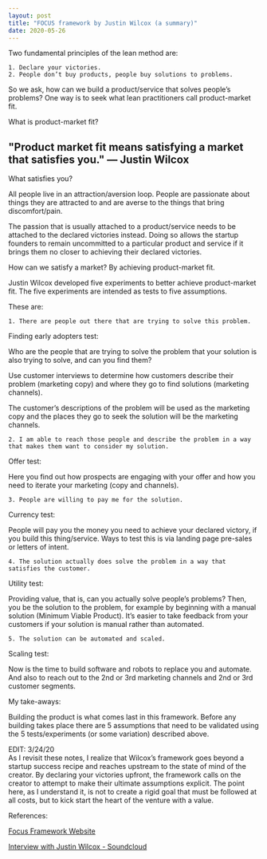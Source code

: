 ```yaml
---
layout: post
title: "FOCUS framework by Justin Wilcox (a summary)"
date: 2020-05-26
---
```


Two fundamental principles of the lean method are:

`1. Declare your victories.`  
`2. People don’t buy products, people buy solutions to problems.`

So we ask, how can we build a product/service that solves people’s problems? One way is to seek what lean practitioners call product-market fit.

What is product-market fit?

## "Product market fit means satisfying a market that satisfies you." — Justin Wilcox

What satisfies you?

All people live in an attraction/aversion loop. People are passionate about things they are attracted to and are averse to the things that bring discomfort/pain.

The passion that is usually attached to a product/service needs to be attached to the declared victories instead. Doing so allows the startup founders to remain uncommitted to a particular product and service if it brings them no closer to achieving their declared victories.

How can we satisfy a market? By achieving product-market fit.

Justin Wilcox developed five experiments to better achieve product-market fit. The five experiments are intended as tests to five assumptions.

These are:

`1. There are people out there that are trying to solve this problem.`

Finding early adopters test:

Who are the people that are trying to solve the problem that your solution is also trying to solve, and can you find them?

Use customer interviews to determine how customers describe their problem (marketing copy) and where they go to find solutions (marketing channels).

The customer’s descriptions of the problem will be used as the marketing copy and the places they go to seek the solution will be the marketing channels.

`2. I am able to reach those people and describe the problem in a way that makes them want to consider my solution.`

Offer test:

Here you find out how prospects are engaging with your offer and how you need to iterate your marketing (copy and channels).

`3. People are willing to pay me for the solution.`

Currency test:

People will pay you the money you need to achieve your declared victory, if you build this thing/service. Ways to test this is via landing page pre-sales or letters of intent.

`4. The solution actually does solve the problem in a way that satisfies the customer.`

Utility test:

Providing value, that is, can you actually solve people’s problems? Then, you be the solution to the problem, for example by beginning with a manual solution (Minimum Viable Product). It’s easier to take feedback from your customers if your solution is manual rather than automated.

`5. The solution can be automated and scaled.`

Scaling test:

Now is the time to build software and robots to replace you and automate. And also to reach out to the 2nd or 3rd marketing channels and 2nd or 3rd customer segments.

My take-aways:

Building the product is what comes last in this framework. Before any building takes place there are 5 assumptions that need to be validated using the 5 tests/experiments (or some variation) described above.

EDIT: 3/24/20  
As I revisit these notes, I realize that Wilcox’s framework goes beyond a startup success recipe and reaches upstream to the state of mind of the creator. By declaring your victories upfront, the framework calls on the creator to attempt to make their ultimate assumptions explicit. The point here, as I understand it, is not to create a rigid goal that must be followed at all costs, but to kick start the heart of the venture with a value.

References:

[Focus Framework Website][focus-framework]

[Interview with Justin Wilcox - Soundcloud][ff-soundcloud]

[focus-framework]: https://thefocusframework.com/
[ff-soundcloud]: https://soundcloud.com/lean-startup/the-5-experiments-you-need-to-find-product-market-fit
